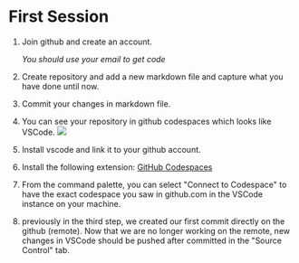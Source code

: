 # First Session
1. Join github and create an account.

   *You should use your email to get code*
3. Create repository and add a new markdown file and capture what you have done until now.
4. Commit your changes in markdown file.
5. You can see your repository in github codespaces which looks like VSCode.
   ![](<Screenshot 2023-07-23 121206.png>)
5. Install vscode and link it to your github account.
6. Install the following extension: [GitHub Codespaces](https://marketplace.visualstudio.com/items?itemName=GitHub.codespaces)
1. From the command palette, you can select "Connect to Codespace" to have the exact codespace you saw in github.com in the VSCode instance on your machine.
2. previously in the third step, we created our first commit directly on the github (remote). Now that we are no longer working on the remote, new changes in VSCode should be pushed after committed in the "Source Control" tab.